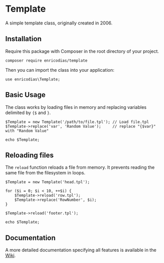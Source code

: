 # Template

A simple template class, originally created in 2006.

## Installation

Require this package with Composer in the root directory of your project.

```
composer require enricodias/template
```

Then you can import the class into your application:

```
use enricodias\Template;
```

## Basic Usage

The class works by loading files in memory and replacing variables delimited by ```{$``` and ```}```.

```
$Template = new Template('/path/to/file.tpl'); // Load file.tpl
$Template->replace('var', 'Random Value');     // replace "{$var}" with "Random Value"

echo $Template;
```

## Reloading files

The ```reload``` function reloads a file from memory. It prevents reading the same file from the filesystem in loops.

```
$Template = new Template('head.tpl');

for ($i = 0; $i < 10, ++$i) {
    $Template->reload('row.tpl');
    $Template->replace('RowNumber', $i);
}

$Template->reload('footer.tpl');

echo $Template;
```

## Documentation

A more detailed documentation specifying all features is available in the <a href="https://github.com/enricodias/Template/wiki" title="Wiki">Wiki</a>.
